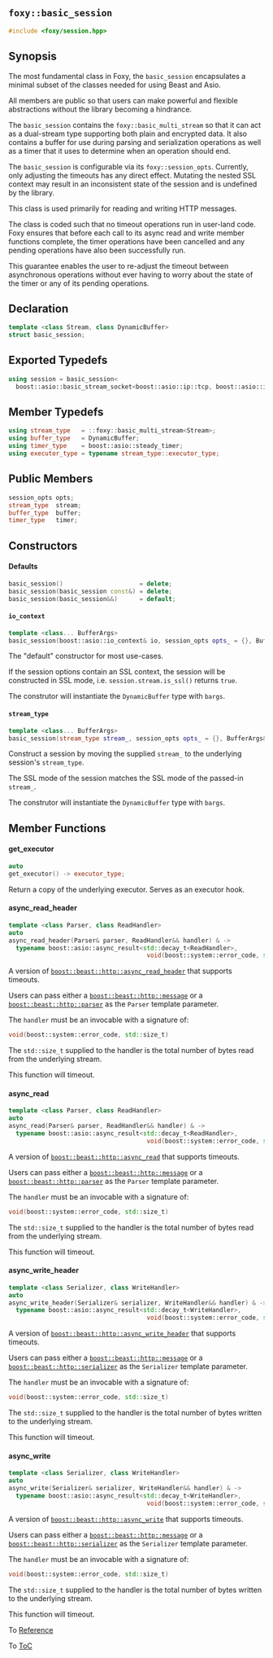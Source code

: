 ## `foxy::basic_session`

```c++
#include <foxy/session.hpp>
```

## Synopsis

The most fundamental class in Foxy, the `basic_session` encapsulates a minimal subset of the classes
needed for using Beast and Asio.

All members are public so that users can make powerful and flexible abstractions without the library
becoming a hindrance.

The `basic_session` contains the `foxy::basic_multi_stream` so that it can act as a dual-stream type
supporting both plain and encrypted data. It also contains a buffer for use during parsing and
serialization operations as well as a timer that it uses to determine when an operation should end.

The `basic_session` is configurable via its `foxy::session_opts`. Currently, only adjusting the
timeouts has any direct effect. Mutating the nested SSL context may result in an inconsistent state
of the session and is undefined by the library.

This class is used primarily for reading and writing HTTP messages.

The class is coded such that no timeout operations run in user-land code. Foxy ensures that before
each call to its async read and write member functions complete, the timer operations have been
cancelled and any pending operations have also been successfully run.

This guarantee enables the user to re-adjust the timeout between asynchronous operations without
ever having to worry about the state of the timer or any of its pending operations.

## Declaration

```c++
template <class Stream, class DynamicBuffer>
struct basic_session;
```

## Exported Typedefs

```c++
using session = basic_session<
  boost::asio::basic_stream_socket<boost::asio::ip::tcp, boost::asio::io_context::executor_type>>;
```

## Member Typedefs

```c++
using stream_type   = ::foxy::basic_multi_stream<Stream>;
using buffer_type   = DynamicBuffer;
using timer_type    = boost::asio::steady_timer;
using executor_type = typename stream_type::executor_type;
```

## Public Members

```c++
session_opts opts;
stream_type  stream;
buffer_type  buffer;
timer_type   timer;
```

## Constructors

#### Defaults

```c++
basic_session()                     = delete;
basic_session(basic_session const&) = delete;
basic_session(basic_session&&)      = default;
```

#### `io_context`

```c++
template <class... BufferArgs>
basic_session(boost::asio::io_context& io, session_opts opts_ = {}, BufferArgs&&... bargs);
```

The "default" constructor for most use-cases.

If the session options contain an SSL context, the session will be constructed in SSL mode, i.e.
`session.stream.is_ssl()` returns `true`.

The construtor will instantiate the `DynamicBuffer` type with `bargs`.

#### `stream_type`

```c++
template <class... BufferArgs>
basic_session(stream_type stream_, session_opts opts_ = {}, BufferArgs&&... bargs);
```

Construct a session by moving the supplied `stream_` to the underlying session's `stream_type`.

The SSL mode of the session matches the SSL mode of the passed-in `stream_`.

The construtor will instantiate the `DynamicBuffer` type with `bargs`.

## Member Functions

#### get_executor

```c++
auto
get_executor() -> executor_type;
```

Return a copy of the underlying executor. Serves as an executor hook.

#### async_read_header

```c++
template <class Parser, class ReadHandler>
auto
async_read_header(Parser& parser, ReadHandler&& handler) & ->
  typename boost::asio::async_result<std::decay_t<ReadHandler>,
                                      void(boost::system::error_code, std::size_t)>::return_type;
```

A version of [`boost::beast::http::async_read_header`](https://www.boost.org/doc/libs/release/libs/beast/doc/html/beast/ref/boost__beast__http__async_read_header.html)
that supports timeouts.

Users can pass either a [`boost::beast::http::message`](https://www.boost.org/doc/libs/release/libs/beast/doc/html/beast/ref/boost__beast__http__message.html)
or a [`boost::beast::http::parser`](https://www.boost.org/doc/libs/release/libs/beast/doc/html/beast/ref/boost__beast__http__parser.html)
as the `Parser` template parameter.

The `handler` must be an invocable with a signature of:
```c++
void(boost::system::error_code, std::size_t)
```

The `std::size_t` supplied to the handler is the total number of bytes read from the underlying
stream.

This function will timeout.

#### async_read

```c++
template <class Parser, class ReadHandler>
auto
async_read(Parser& parser, ReadHandler&& handler) & ->
  typename boost::asio::async_result<std::decay_t<ReadHandler>,
                                      void(boost::system::error_code, std::size_t)>::return_type;
```

A version of [`boost::beast::http::async_read`](https://www.boost.org/doc/libs/release/libs/beast/doc/html/beast/ref/boost__beast__http__async_read.html)
that supports timeouts.

Users can pass either a [`boost::beast::http::message`](https://www.boost.org/doc/libs/release/libs/beast/doc/html/beast/ref/boost__beast__http__message.html)
or a [`boost::beast::http::parser`](https://www.boost.org/doc/libs/release/libs/beast/doc/html/beast/ref/boost__beast__http__parser.html)
as the `Parser` template parameter.

The `handler` must be an invocable with a signature of:
```c++
void(boost::system::error_code, std::size_t)
```

The `std::size_t` supplied to the handler is the total number of bytes read from the underlying
stream.

This function will timeout.

#### async_write_header

```c++
template <class Serializer, class WriteHandler>
auto
async_write_header(Serializer& serializer, WriteHandler&& handler) & ->
  typename boost::asio::async_result<std::decay_t<WriteHandler>,
                                      void(boost::system::error_code, std::size_t)>::return_type;
```

A version of [`boost::beast::http::async_write_header`](https://www.boost.org/doc/libs/release/libs/beast/doc/html/beast/ref/boost__beast__http__async_write_header.html)
that supports timeouts.

Users can pass either a [`boost::beast::http::message`](https://www.boost.org/doc/libs/release/libs/beast/doc/html/beast/ref/boost__beast__http__message.html)
or a [`boost::beast::http::serializer`](https://www.boost.org/doc/libs/release/libs/beast/doc/html/beast/ref/boost__beast__http__serializer.html)
as the `Serializer` template parameter.

The `handler` must be an invocable with a signature of:
```c++
void(boost::system::error_code, std::size_t)
```

The `std::size_t` supplied to the handler is the total number of bytes written to the underlying
stream.

This function will timeout.

#### async_write

```c++
template <class Serializer, class WriteHandler>
auto
async_write(Serializer& serializer, WriteHandler&& handler) & ->
  typename boost::asio::async_result<std::decay_t<WriteHandler>,
                                      void(boost::system::error_code, std::size_t)>::return_type;
```

A version of [`boost::beast::http::async_write`](https://www.boost.org/doc/libs/release/libs/beast/doc/html/beast/ref/boost__beast__http__async_write.html)
that supports timeouts.

Users can pass either a [`boost::beast::http::message`](https://www.boost.org/doc/libs/release/libs/beast/doc/html/beast/ref/boost__beast__http__message.html)
or a [`boost::beast::http::serializer`](https://www.boost.org/doc/libs/release/libs/beast/doc/html/beast/ref/boost__beast__http__serializer.html)
as the `Serializer` template parameter.

The `handler` must be an invocable with a signature of:
```c++
void(boost::system::error_code, std::size_t)
```

The `std::size_t` supplied to the handler is the total number of bytes written to the underlying
stream.

This function will timeout.

To [Reference](../reference.md#Reference)

To [ToC](../index.md#Table-of-Contents)
